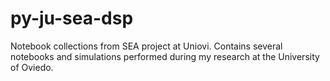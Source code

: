 # py-ju-sea-dsp
Notebook collections from SEA project at Uniovi. 
Contains several notebooks and simulations performed during my research at the University of Oviedo.
